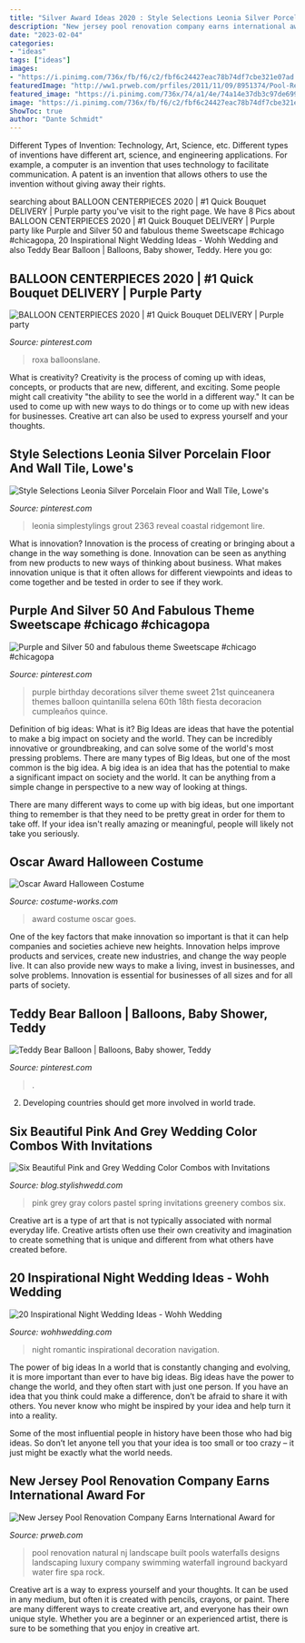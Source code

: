 ```yaml
---
title: "Silver Award Ideas 2020 : Style Selections Leonia Silver Porcelain Floor And Wall Tile, Lowe&#039;s"
description: "New jersey pool renovation company earns international award for"
date: "2023-02-04"
categories:
- "ideas"
tags: ["ideas"]
images:
- "https://i.pinimg.com/736x/fb/f6/c2/fbf6c24427eac78b74df7cbe321e07ad.jpg"
featuredImage: "http://ww1.prweb.com/prfiles/2011/11/09/8951374/Pool-Renovation-Company-NJ.jpg"
featured_image: "https://i.pinimg.com/736x/74/a1/4e/74a14e37db3c97de69988d778756ca73.jpg"
image: "https://i.pinimg.com/736x/fb/f6/c2/fbf6c24427eac78b74df7cbe321e07ad.jpg"
ShowToc: true
author: "Dante Schmidt"
---
```



Different Types of Invention: Technology, Art, Science, etc.
Different types of inventions have different art, science, and engineering applications. For example, a computer is an invention that uses technology to facilitate communication. A patent is an invention that allows others to use the invention without giving away their rights.

	

		
searching about BALLOON CENTERPIECES 2020 | #1 Quick Bouquet DELIVERY | Purple party you've visit to the right page. We have 8 Pics about BALLOON CENTERPIECES 2020 | #1 Quick Bouquet DELIVERY | Purple party like Purple and Silver 50 and fabulous theme Sweetscape #chicago #chicagopa, 20 Inspirational Night Wedding Ideas - Wohh Wedding and also Teddy Bear Balloon | Balloons, Baby shower, Teddy. Here you go:
		
    
## BALLOON CENTERPIECES 2020 | #1 Quick Bouquet DELIVERY | Purple Party

<img loading=lazy src="https://i.pinimg.com/736x/78/ae/ff/78aeff60474b0bb58d5ba867b7e5bd66.jpg" onerror="this.onerror=null;this.src='https://tse1.mm.bing.net/th?id=OIP.LD16RgwNBKZKSuURc9MOXwHaLG&amp;pid=15.1';" alt="BALLOON CENTERPIECES 2020 | #1 Quick Bouquet DELIVERY | Purple party">

_Source: pinterest.com_

>roxa balloonslane. 

	

What is creativity?
Creativity is the process of coming up with ideas, concepts, or products that are new, different, and exciting. Some people might call creativity "the ability to see the world in a different way." It can be used to come up with new ways to do things or to come up with new ideas for businesses. Creative art can also be used to express yourself and your thoughts.

    
## Style Selections Leonia Silver Porcelain Floor And Wall Tile, Lowe&#039;s

<img loading=lazy src="https://i.pinimg.com/736x/fb/f6/c2/fbf6c24427eac78b74df7cbe321e07ad.jpg" onerror="this.onerror=null;this.src='https://tse3.mm.bing.net/th?id=OIP.qgRBVmizFnBbfB0Xd_CfKQHaLG&amp;pid=15.1';" alt="Style Selections Leonia Silver Porcelain Floor and Wall Tile, Lowe&#039;s">

_Source: pinterest.com_

>leonia simplestylings grout 2363 reveal coastal ridgemont lire. 

	

What is innovation?
Innovation is the process of creating or bringing about a change in the way something is done. Innovation can be seen as anything from new products to new ways of thinking about business. What makes innovation unique is that it often allows for different viewpoints and ideas to come together and be tested in order to see if they work.

    
## Purple And Silver 50 And Fabulous Theme Sweetscape #chicago #chicagopa

<img loading=lazy src="https://i.pinimg.com/736x/af/bc/0f/afbc0ff4d54e8447d23f2879cc8da5e0.jpg" onerror="this.onerror=null;this.src='https://tse3.mm.bing.net/th?id=OIP.pB-ihjf7mLjIy_DEhJqgGAHaJ3&amp;pid=15.1';" alt="Purple and Silver 50 and fabulous theme Sweetscape #chicago #chicagopa">

_Source: pinterest.com_

>purple birthday decorations silver theme sweet 21st quinceanera themes balloon quintanilla selena 60th 18th fiesta decoracion cumpleaños quince. 

	

Definition of big ideas: What is it?
Big Ideas are ideas that have the potential to make a big impact on society and the world. They can be incredibly innovative or groundbreaking, and can solve some of the world's most pressing problems.
There are many types of Big Ideas, but one of the most common is the big idea. A big idea is an idea that has the potential to make a significant impact on society and the world. It can be anything from a simple change in perspective to a new way of looking at things.

There are many different ways to come up with big ideas, but one important thing to remember is that they need to be pretty great in order for them to take off. If your idea isn't really amazing or meaningful, people will likely not take you seriously.

    
## Oscar Award Halloween Costume

<img loading=lazy src="https://photos.costume-works.com/full/oscar_award.jpg" onerror="this.onerror=null;this.src='https://tse3.mm.bing.net/th?id=OIP.fzbx1IOohMC8tnXdQgpF4wHaJ3&amp;pid=15.1';" alt="Oscar Award Halloween Costume">

_Source: costume-works.com_

>award costume oscar goes. 

	

One of the key factors that make innovation so important is that it can help companies and societies achieve new heights. Innovation helps improve products and services, create new industries, and change the way people live. It can also provide new ways to make a living, invest in businesses, and solve problems. Innovation is essential for businesses of all sizes and for all parts of society.

    
## Teddy Bear Balloon | Balloons, Baby Shower, Teddy

<img loading=lazy src="https://i.pinimg.com/736x/74/a1/4e/74a14e37db3c97de69988d778756ca73.jpg" onerror="this.onerror=null;this.src='https://tse2.mm.bing.net/th?id=OIP.B85Lkl-ZvX6r4l1GuEM2YQHaKb&amp;pid=15.1';" alt="Teddy Bear Balloon | Balloons, Baby shower, Teddy">

_Source: pinterest.com_

>. 

	

2. Developing countries should get more involved in world trade.

    
## Six Beautiful Pink And Grey Wedding Color Combos With Invitations

<img loading=lazy src="http://blog.stylishwedd.com/wp-content/uploads/2016/12/pastel-pink-and-gray-spring-wedding-colors-and-invitations.jpg" onerror="this.onerror=null;this.src='https://tse3.mm.bing.net/th?id=OIP.BgIzyfigSdAJTeqxVnAjQAHaP_&amp;pid=15.1';" alt="Six Beautiful Pink and Grey Wedding Color Combos with Invitations">

_Source: blog.stylishwedd.com_

>pink grey gray colors pastel spring invitations greenery combos six. 

	

Creative art is a type of art that is not typically associated with normal everyday life. Creative artists often use their own creativity and imagination to create something that is unique and different from what others have created before.

    
## 20 Inspirational Night Wedding Ideas - Wohh Wedding

<img loading=lazy src="http://wohhwedding.com/wp-content/uploads/2016/04/Romantic-Night-Wedding-Decoration-Ideas.jpg" onerror="this.onerror=null;this.src='https://tse4.mm.bing.net/th?id=OIP.JjzgCZSH3Baz7CuxB28FywHaJ_&amp;pid=15.1';" alt="20 Inspirational Night Wedding Ideas - Wohh Wedding">

_Source: wohhwedding.com_

>night romantic inspirational decoration navigation. 

	

The power of big ideas
In a world that is constantly changing and evolving, it is more important than ever to have big ideas. Big ideas have the power to change the world, and they often start with just one person.
If you have an idea that you think could make a difference, don’t be afraid to share it with others. You never know who might be inspired by your idea and help turn it into a reality.

Some of the most influential people in history have been those who had big ideas. So don’t let anyone tell you that your idea is too small or too crazy – it just might be exactly what the world needs.

    
## New Jersey Pool Renovation Company Earns International Award For

<img loading=lazy src="http://ww1.prweb.com/prfiles/2011/11/09/8951374/Pool-Renovation-Company-NJ.jpg" onerror="this.onerror=null;this.src='https://tse3.mm.bing.net/th?id=OIP.8axapanpG181W2saqXg_NwHaEP&amp;pid=15.1';" alt="New Jersey Pool Renovation Company Earns International Award for">

_Source: prweb.com_

>pool renovation natural nj landscape built pools waterfalls designs landscaping luxury company swimming waterfall inground backyard water fire spa rock. 

	

Creative art is a way to express yourself and your thoughts. It can be used in any medium, but often it is created with pencils, crayons, or paint. There are many different ways to create creative art, and everyone has their own unique style. Whether you are a beginner or an experienced artist, there is sure to be something that you enjoy in creative art.

